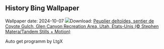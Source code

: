 ## History Bing Wallpaper
Wallpaper date: 2024-10-07
![](https://www.bing.com/th?id=OHR.CoyoteGulch_FR-CA0897205789_UHD.jpg&w=1000)Download: [Peuplier deltoïdes, sentier de Coyote Gulch, Glen Canyon Recreation Area, Utah, États-Unis (© Stephen Matera/Tandem Stills + Motion)](https://www.bing.com/th?id=OHR.CoyoteGulch_FR-CA0897205789_UHD.jpg)

Auto get programm by LtgX
